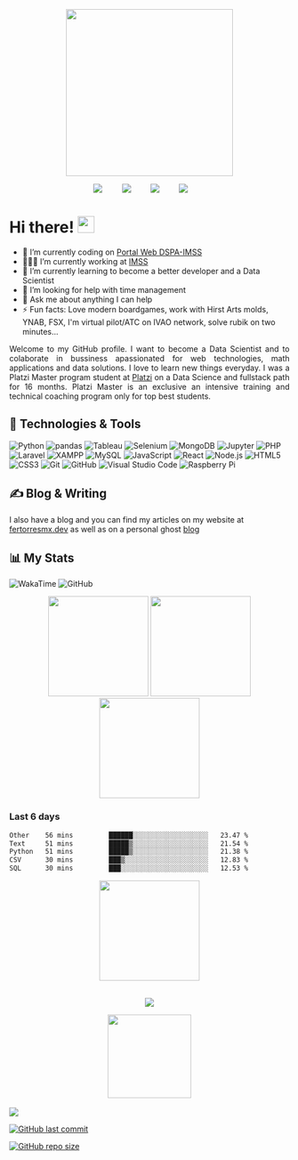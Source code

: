 <div align="center">
    <a href="https://fertorresmx.dev/">
        <img height="300em" src="https://raw.githubusercontent.com/FernandoTorresL/FernandoTorresL/main/media/logoFerTorres.png">
    </a>
</div>

<p align='center'>
    <a href="https://www.linkedin.com/in/fertorresmx"><img src="https://img.shields.io/badge/linkedin-%230077B5.svg?&style=for-the-badge&logo=linkedin&logoColor=white" /></a>&nbsp;&nbsp;&nbsp;&nbsp;&nbsp;&nbsp;&nbsp;&nbsp;
    <a href="mailto:fertorresmx@gmail.com?subject=Hola%20Fer"><img src="https://img.shields.io/badge/gmail-%23D14836.svg?&style=for-the-badge&logo=gmail&logoColor=white" /></a>&nbsp;&nbsp;&nbsp;&nbsp;&nbsp;&nbsp;&nbsp;&nbsp;
    <a href="https://twitter.com/fertorresmx"><img src="https://img.shields.io/badge/twitter-%231DA1F2.svg?&style=for-the-badge&logo=twitter&logoColor=white" /></a>&nbsp;&nbsp;&nbsp;&nbsp;&nbsp;&nbsp;&nbsp;&nbsp;
    <a href="https://platzi.com/p/fertorresmx/"><img src="https://img.shields.io/static/v1?style=for-the-badge&message=Master&color=222222&logo=Platzi&logoColor=98CA3F&label=" /></a>&nbsp;&nbsp;&nbsp;&nbsp;&nbsp;&nbsp;&nbsp;&nbsp;
</p>

# Hi there! <img src="https://raw.githubusercontent.com/MartinHeinz/MartinHeinz/master/wave.gif" width="30px">

- 🔭 I’m currently coding on [Portal Web DSPA-IMSS](https://github.com/FernandoTorresL/web_dspa/)
- 🧑🏽‍💼 I’m currently working at [IMSS](http://www.imss.gob.mx/)
- 🌱 I’m currently learning to become a better developer and a Data Scientist
- 🤔 I’m looking for help with time management
- 💬 Ask me about anything I can help
- ⚡ Fun facts: Love modern boardgames, work with Hirst Arts molds, YNAB, FSX, I'm virtual pilot/ATC on IVAO network, solve rubik on two minutes...

<p align='justify'>
    Welcome to my GitHub profile. I want to become a Data Scientist and to colaborate in bussiness apassionated for web technologies, math applications and data solutions. I love to learn new things everyday.
    I was a Platzi Master program student at <a href="https://platzi.com/p/fertorresmx/" />Platzi</a> on a Data Science and fullstack path for 16 months. Platzi Master is an exclusive an intensive training and technical coaching program only for top best students.
</p>

<h2 align="justify">🔧 Technologies & Tools</h2>

![Python](https://img.shields.io/static/v1?style=for-the-badge&message=Python&logo=Python&label=)
![pandas](https://img.shields.io/static/v1?style=for-the-badge&message=pandas&color=150458&logo=pandas&logoColor=FFFFFF&label=)
![Tableau](https://img.shields.io/static/v1?style=for-the-badge&message=Tableau&color=E97627&logo=Tableau&logoColor=FFFFFF&label=)
![Selenium](https://img.shields.io/static/v1?style=for-the-badge&message=Selenium&color=43B02A&logo=Selenium&logoColor=FFFFFF&label=)
![MongoDB](https://img.shields.io/static/v1?style=for-the-badge&message=MongoDB&color=47A248&logo=MongoDB&logoColor=FFFFFF&label=)
![Jupyter](https://img.shields.io/static/v1?style=for-the-badge&message=Jupyter&color=F37626&logo=Jupyter&logoColor=FFFFFF&label=)
![PHP](https://img.shields.io/static/v1?style=for-the-badge&message=PHP&color=777BB4&logo=PHP&logoColor=FFFFFF&label=)
![Laravel](https://img.shields.io/static/v1?style=for-the-badge&message=Laravel&color=FF2D20&logo=Laravel&logoColor=FFFFFF&label=)
![XAMPP](https://img.shields.io/static/v1?style=for-the-badge&message=XAMPP&color=FB7A24&logo=XAMPP&logoColor=FFFFFF&label=)
![MySQL](https://img.shields.io/static/v1?style=for-the-badge&message=MySQL&color=4479A1&logo=MySQL&logoColor=FFFFFF&label=)
![JavaScript](https://img.shields.io/static/v1?style=for-the-badge&message=JavaScript&color=222222&logo=JavaScript&logoColor=F7DF1E&label=)
![React](https://img.shields.io/static/v1?style=for-the-badge&message=React&color=222222&logo=React&logoColor=61DAFB&label=)
![Node.js](https://img.shields.io/static/v1?style=for-the-badge&message=Node.js&color=339933&logo=Node.js&logoColor=FFFFFF&label=)
![HTML5](https://img.shields.io/static/v1?style=for-the-badge&message=HTML5&color=E34F26&logo=HTML5&logoColor=FFFFFF&label=)
![CSS3](https://img.shields.io/static/v1?style=for-the-badge&message=CSS3&color=1572B6&logo=CSS3&logoColor=FFFFFF&label=)
![Git](https://img.shields.io/static/v1?style=for-the-badge&message=Git&color=F05032&logo=Git&logoColor=FFFFFF&label=)
![GitHub](https://img.shields.io/static/v1?style=for-the-badge&message=GitHub&color=181717&logo=GitHub&logoColor=FFFFFF&label=)
![Visual Studio Code](https://img.shields.io/static/v1?style=for-the-badge&message=VS+Code&color=007ACC&logo=Visual+Studio+Code&logoColor=FFFFFF&label=)
![Raspberry Pi](https://img.shields.io/static/v1?style=for-the-badge&message=Raspberry+Pi&color=A22846&logo=Raspberry+Pi&logoColor=FFFFFF&label=)


<h2 align="justify">&#x270d; Blog & Writing </h2> 
I also have a blog and you can find my articles on my website at <a href="https://fertorresmx.dev/" target="_blank"/>fertorresmx.dev</a> as well as on a personal ghost <a href="https://torresmx.dev/" target="_blank"/>blog</a>

<!-- <h2 align="justify">🧩 Hacker Rank Badges</h2>
<div align="justify">
    <img height="90em" src="https://media-exp1.licdn.com/dms/image/sync/C5627AQGiJt7HG22ZfQ/articleshare-shrink_800/0/1616708549390?e=1616796000&v=beta&t=UWiFVaWwLch63bluswEVmykWYZsoz0jZoGa-sw5o6Fc">
</div> -->

<h2 align="justify">📊 My Stats</h2>

![WakaTime](https://img.shields.io/static/v1?style=for-the-badge&message=WakaTime&color=000000&logo=WakaTime&logoColor=FFFFFF&label=)
![GitHub](https://img.shields.io/static/v1?style=for-the-badge&message=GitHub&color=181717&logo=GitHub&logoColor=FFFFFF&label=)


<div align="center">
    <img height="180em" src="https://github-readme-stats.vercel.app/api?username=FernandoTorresL&show_icons=true&theme=tokyonight">
    <img height="180em" src="https://github-readme-stats-eight-theta.vercel.app/api/top-langs/?username=FernandoTorresL&layout=compact&langs_count=8&theme=tokyonight"/>
    <img height="180em" src="https://github-readme-stats.vercel.app/api/wakatime?username=fertorresmx&theme=tokyonight&show_icons=true&layout=compact&range=last_7_days&custom_title=Wakatime+Stats+-+Last+7  days&show_icons=true">
</div>

<h3 align="justify">Last 6 days</h3>

<!--START_SECTION:waka-->

```txt
Other    56 mins         ██████░░░░░░░░░░░░░░░░░░░   23.47 %
Text     51 mins         █████▒░░░░░░░░░░░░░░░░░░░   21.54 %
Python   51 mins         █████▒░░░░░░░░░░░░░░░░░░░   21.38 %
CSV      30 mins         ███▒░░░░░░░░░░░░░░░░░░░░░   12.83 %
SQL      30 mins         ███░░░░░░░░░░░░░░░░░░░░░░   12.53 %
```

<!--END_SECTION:waka-->

<div align="center">
    <img height="180em" src="https://github-streakstats-fertorresmx.herokuapp.com/?user=FernandoTorresL&theme=black-ice&fire=6600AF&currStreakNum=6600AF&ring=6600AF&currStreakLabel=6600AF">
</div>
<br>

<p align="center">
    <a href="https://www.buymeacoffee.com/fertorresmx"><img src="https://img.buymeacoffee.com/button-api/?text=Buy me a coffee&emoji=&slug=fertorresmx&button_colour=5F7FFF&font_colour=ffffff&font_family=Poppins&outline_colour=000000&coffee_colour=FFDD00"></a>
</p>

<div align="center">
    <a href="https://fertorresmx.dev/">
      <img height="150em" src="https://raw.githubusercontent.com/FernandoTorresL/FernandoTorresL/main/media/FerTorres-dev1.png">
  </a>
</div>
<br>

<img src="https://komarev.com/ghpvc/?username=FernandoTorresL">
<br>

<a href="https://github.com/FernandoTorresL/FernandoTorresL/commits/main" target="_blank">![GitHub last commit](https://img.shields.io/github/last-commit/FernandoTorresL/FernandoTorresL)</a>

<a href="https://github.com/FernandoTorresL/FernandoTorresL" target="_blank">![GitHub repo size](https://img.shields.io/github/repo-size/FernandoTorresL/FernandoTorresL)</a>

<!--   [![GitHub stats](https://github-readme-stats.vercel.app/api?username=FernandoTorresL&show_icons=true&theme=tokyonight)](https://github.com/anuraghazra/github-readme-stats)

  [![Wakatime stats](https://github-readme-stats.vercel.app/api/wakatime?username=fertorresmx&theme=tokyonight&layout=compact)](https://github.com/anuraghazra/github-readme-stats) -->

<!-- <img align="center" src="https://github-readme-stats.vercel.app/api/top-langs/?username=FernandoTorresL&theme=tokyonight&layout=compact" /> -->

